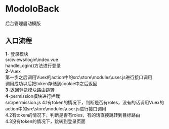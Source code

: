# ModoloBack
后台管理启动模版

## 入口流程
**1**- 登录模块   
src\views\login\index.vue   
handleLogin()方法进行登录   
**2**-Vuex   
第一步之后调用Vuex的action中的src\store\modules\user.js进行接口调用   
调用成功以后把token存储到cookie中之后返回   
**3**-返回登录模块路由跳转   
**4**-permission模块进行拦截    
src\permission.js
4.1有token的情况下，判断是否有roles，没有的话调用Vuex的action中的src\store\modules\user.js进行接口调用   
4.2有token的情况下，判断是否有roles，有的话直接跳转到目标路由   
4.3没有token的情况下，跳转到登录页面   
 

